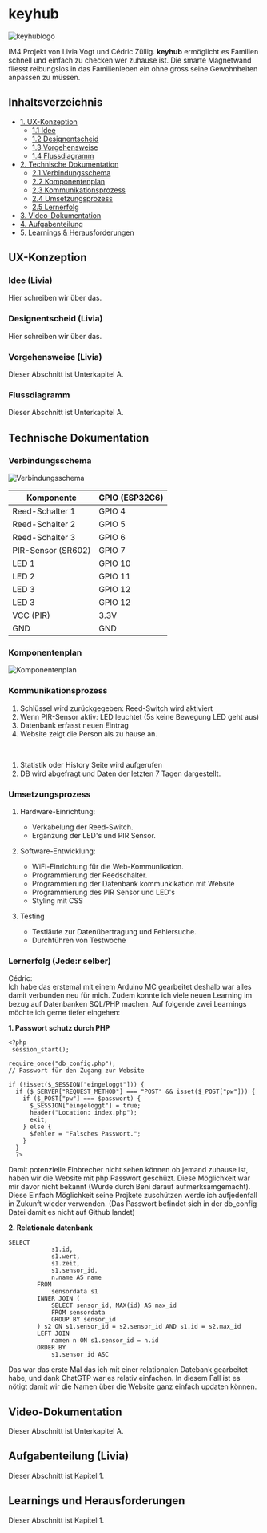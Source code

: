 # keyhub

![keyhublogo](/docpics/keyhub_logo_white.png)

IM4 Projekt von Livia Vogt und Cédric Züllig. **keyhub** ermöglicht es Familien schnell und einfach zu checken wer zuhause ist. Die smarte Magnetwand fliesst reibungslos in das Familienleben ein ohne gross seine Gewohnheiten anpassen zu müssen.

## Inhaltsverzeichnis

- [1. UX-Konzeption](#ux-konzeption)
  - [1.1 Idee](#idee)
  - [1.2 Designentscheid](#designentscheid)
  - [1.3 Vorgehensweise](#vorgehensweise)
  - [1.4 Flussdiagramm](#flussdiagramm)
- [2. Technische Dokumentation](#technische-dokumentation)
  - [2.1 Verbindungsschema](#verbindungsschema)
  - [2.2 Komponentenplan](#komponentenplan)
  - [2.3 Kommunikationsprozess](#kommunikationsprozess)
  - [2.4 Umsetzungsprozess](#umsetzungsprozess)
  - [2.5 Lernerfolg](#lernerfolg)
- [3. Video-Dokumentation](#video-dokumentation)
- [4. Aufgabenteilung](#aufgabenteilung)
- [5. Learnings & Herausforderungen](#learnings-und-herausforderungen)

## UX-Konzeption

### Idee (Livia)

Hier schreiben wir über das.

### Designentscheid (Livia)

Hier schreiben wir über das.

### Vorgehensweise (Livia)

Dieser Abschnitt ist Unterkapitel A.

### Flussdiagramm

Dieser Abschnitt ist Unterkapitel A.

## Technische Dokumentation

### Verbindungsschema

![Verbindungsschema](/docpics/Verbingunsschema_keyhub.png)

| Komponente         | GPIO (ESP32C6) |
| ------------------ | -------------- |
| Reed-Schalter 1    | GPIO 4         |
| Reed-Schalter 2    | GPIO 5         |
| Reed-Schalter 3    | GPIO 6         |
| PIR-Sensor (SR602) | GPIO 7         |
| LED 1              | GPIO 10        |
| LED 2              | GPIO 11        |
| LED 3              | GPIO 12        |
| LED 3              | GPIO 12        |
| VCC (PIR)          | 3.3V           |
| GND                | GND            |

### Komponentenplan

![Komponentenplan](/docpics/komponentenplan_keyhub.png)

### Kommunikationsprozess

1. Schlüssel wird zurückgegeben: Reed-Switch wird aktiviert
2. Wenn PIR-Sensor aktiv: LED leuchtet (5s keine Bewegung LED geht aus)
3. Datenbank erfasst neuen Eintrag
4. Website zeigt die Person als zu hause an.

<br>

1. Statistik oder History Seite wird aufgerufen
2. DB wird abgefragt und Daten der letzten 7 Tagen dargestellt.

### Umsetzungsprozess

1. Hardware-Einrichtung:

   - Verkabelung der Reed-Switch.
   - Ergänzung der LED's und PIR Sensor.

2. Software-Entwicklung:
   - WiFi-Einrichtung für die Web-Kommunikation.
   - Programmierung der Reedschalter.
   - Programmierung der Datenbank kommunkikation mit Website
   - Programmierung des PIR Sensor und LED's
   - Styling mit CSS
3. Testing
   - Testläufe zur Datenübertragung und Fehlersuche.
   - Durchführen von Testwoche

### Lernerfolg (Jede:r selber)

Cédric:<br>
Ich habe das erstemal mit einem Arduino MC gearbeitet deshalb war alles damit verbunden neu für mich. Zudem konnte ich viele neuen Learning im bezug auf Datenbanken SQL/PHP machen. Auf folgende zwei Learnings möchte ich gerne tiefer eingehen:<br>

**1. Passwort schutz durch PHP**

```
<?php
 session_start();

require_once("db_config.php");
// Passwort für den Zugang zur Website

if (!isset($_SESSION["eingeloggt"])) {
  if ($_SERVER["REQUEST_METHOD"] === "POST" && isset($_POST["pw"])) {
    if ($_POST["pw"] === $passwort) {
      $_SESSION["eingeloggt"] = true;
      header("Location: index.php");
      exit;
    } else {
      $fehler = "Falsches Passwort.";
    }
  }
  ?>
```

Damit potenzielle Einbrecher nicht sehen können ob jemand zuhause ist, haben wir die Website mit php Passwort geschüzt. Diese Möglichkeit war mir davor nicht bekannt (Wurde durch Beni darauf aufmerksamgemacht). Diese Einfach Möglichkeit seine Projkete zuschützen werde ich aufjedenfall in Zukunft wieder verwenden. (Das Passwort befindet sich in der db_config Datei damit es nicht auf Github landet)

**2. Relationale datenbank**

```
SELECT
            s1.id,
            s1.wert,
            s1.zeit,
            s1.sensor_id,
            n.name AS name
        FROM
            sensordata s1
        INNER JOIN (
            SELECT sensor_id, MAX(id) AS max_id
            FROM sensordata
            GROUP BY sensor_id
        ) s2 ON s1.sensor_id = s2.sensor_id AND s1.id = s2.max_id
        LEFT JOIN
            namen n ON s1.sensor_id = n.id
        ORDER BY
            s1.sensor_id ASC
```

Das war das erste Mal das ich mit einer relationalen Datebank gearbeitet habe, und dank ChatGTP war es relativ einfachen. In diesem Fall ist es nötigt damit wir die Namen über die Website ganz einfach updaten können.

## Video-Dokumentation

Dieser Abschnitt ist Unterkapitel A.

## Aufgabenteilung (Livia)

Dieser Abschnitt ist Kapitel 1.

## Learnings und Herausforderungen

Dieser Abschnitt ist Kapitel 1.
